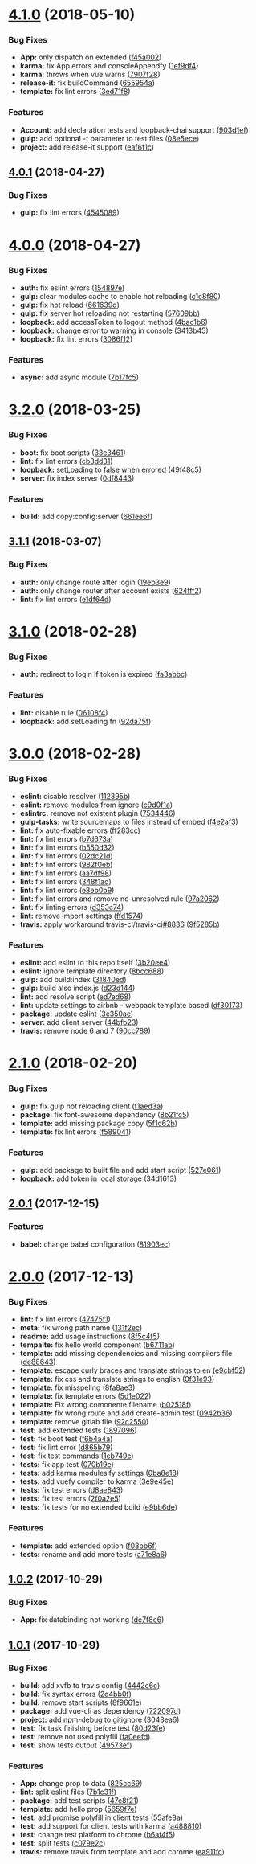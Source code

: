 <a name="4.1.0"></a>
# [4.1.0](https://github.com/InCuca/vue-loopback/compare/4.0.1...4.1.0) (2018-05-10)


### Bug Fixes

* **App:** only dispatch on extended ([f45a002](https://github.com/InCuca/vue-loopback/commit/f45a002))
* **karma:** fix App errors and consoleAppendfy ([1ef9df4](https://github.com/InCuca/vue-loopback/commit/1ef9df4))
* **karma:** throws when vue warns ([7907f28](https://github.com/InCuca/vue-loopback/commit/7907f28))
* **release-it:** fix buildCommand ([655954a](https://github.com/InCuca/vue-loopback/commit/655954a))
* **template:** fix lint errors ([3ed71f8](https://github.com/InCuca/vue-loopback/commit/3ed71f8))


### Features

* **Account:** add declaration tests and loopback-chai support ([903d1ef](https://github.com/InCuca/vue-loopback/commit/903d1ef))
* **gulp:** add optional -t parameter to test files ([08e5ece](https://github.com/InCuca/vue-loopback/commit/08e5ece))
* **project:** add release-it support ([eaf6f1c](https://github.com/InCuca/vue-loopback/commit/eaf6f1c))



<a name="4.0.1"></a>
## [4.0.1](https://github.com/InCuca/vue-loopback/compare/4.0.0...4.0.1) (2018-04-27)


### Bug Fixes

* **gulp:** fix lint errors ([4545089](https://github.com/InCuca/vue-loopback/commit/4545089))



<a name="4.0.0"></a>
# [4.0.0](https://github.com/InCuca/vue-loopback/compare/3.2.0...4.0.0) (2018-04-27)


### Bug Fixes

* **auth:** fix eslint errors ([154897e](https://github.com/InCuca/vue-loopback/commit/154897e))
* **gulp:** clear modules cache to enable hot reloading ([c1c8f80](https://github.com/InCuca/vue-loopback/commit/c1c8f80))
* **gulp:** fix hot reload ([661639d](https://github.com/InCuca/vue-loopback/commit/661639d))
* **gulp:** fix server hot reloading not restarting ([57609bb](https://github.com/InCuca/vue-loopback/commit/57609bb))
* **loopback:** add accessToken to logout method ([4bac1b6](https://github.com/InCuca/vue-loopback/commit/4bac1b6))
* **loopback:** change error to warning in console ([3413b45](https://github.com/InCuca/vue-loopback/commit/3413b45))
* **loopback:** fix lint errors ([3086f12](https://github.com/InCuca/vue-loopback/commit/3086f12))


### Features

* **async:** add async module ([7b17fc5](https://github.com/InCuca/vue-loopback/commit/7b17fc5))



<a name="3.2.0"></a>
# [3.2.0](https://github.com/InCuca/vue-loopback/compare/3.1.1...3.2.0) (2018-03-25)


### Bug Fixes

* **boot:** fix boot scripts ([33e3461](https://github.com/InCuca/vue-loopback/commit/33e3461))
* **lint:** fix lint errors ([cb3dd31](https://github.com/InCuca/vue-loopback/commit/cb3dd31))
* **loopback:** setLoading to false when errored ([49f48c5](https://github.com/InCuca/vue-loopback/commit/49f48c5))
* **server:** fix index server ([0df8443](https://github.com/InCuca/vue-loopback/commit/0df8443))


### Features

* **build:** add copy:config:server ([661ee6f](https://github.com/InCuca/vue-loopback/commit/661ee6f))



<a name="3.1.1"></a>
## [3.1.1](https://github.com/InCuca/vue-loopback/compare/3.1.0...3.1.1) (2018-03-07)


### Bug Fixes

* **auth:**  only change route after login ([19eb3e9](https://github.com/InCuca/vue-loopback/commit/19eb3e9))
* **auth:** only change router after account exists ([624fff2](https://github.com/InCuca/vue-loopback/commit/624fff2))
* **lint:** fix lint errors ([e1df64d](https://github.com/InCuca/vue-loopback/commit/e1df64d))



<a name="3.1.0"></a>
# [3.1.0](https://github.com/InCuca/vue-loopback/compare/3.0.0...3.1.0) (2018-02-28)


### Bug Fixes

* **auth:** redirect to login if token is expired ([fa3abbc](https://github.com/InCuca/vue-loopback/commit/fa3abbc))


### Features

* **lint:** disable rule ([06108f4](https://github.com/InCuca/vue-loopback/commit/06108f4))
* **loopback:** add setLoading fn ([92da75f](https://github.com/InCuca/vue-loopback/commit/92da75f))



<a name="3.0.0"></a>
# [3.0.0](https://github.com/InCuca/vue-loopback/compare/2.1.0...3.0.0) (2018-02-28)


### Bug Fixes

* **eslint:** disable resolver ([112395b](https://github.com/InCuca/vue-loopback/commit/112395b))
* **eslint:** remove modules from ignore ([c9d0f1a](https://github.com/InCuca/vue-loopback/commit/c9d0f1a))
* **eslintrc:** remove not existent plugin ([7534446](https://github.com/InCuca/vue-loopback/commit/7534446))
* **gulp-tasks:** write sourcemaps to files instead of embed ([f4e2af3](https://github.com/InCuca/vue-loopback/commit/f4e2af3))
* **lint:** fix auto-fixable errors ([ff283cc](https://github.com/InCuca/vue-loopback/commit/ff283cc))
* **lint:** fix lint errors ([b7d673a](https://github.com/InCuca/vue-loopback/commit/b7d673a))
* **lint:** fix lint errors ([b550d32](https://github.com/InCuca/vue-loopback/commit/b550d32))
* **lint:** fix lint errors ([02dc21d](https://github.com/InCuca/vue-loopback/commit/02dc21d))
* **lint:** fix lint errors ([982f0eb](https://github.com/InCuca/vue-loopback/commit/982f0eb))
* **lint:** fix lint errors ([aa7df98](https://github.com/InCuca/vue-loopback/commit/aa7df98))
* **lint:** fix lint errors ([348f1ad](https://github.com/InCuca/vue-loopback/commit/348f1ad))
* **lint:** fix lint errors ([e8eb0b9](https://github.com/InCuca/vue-loopback/commit/e8eb0b9))
* **lint:** fix lint errors and remove no-unresolved rule ([97a2062](https://github.com/InCuca/vue-loopback/commit/97a2062))
* **lint:** fix linting errors ([d353c74](https://github.com/InCuca/vue-loopback/commit/d353c74))
* **lint:** remove import settings ([ffd1574](https://github.com/InCuca/vue-loopback/commit/ffd1574))
* **travis:** apply workaround travis-ci/travis-ci[#8836](https://github.com/InCuca/vue-loopback/issues/8836) ([9f5285b](https://github.com/InCuca/vue-loopback/commit/9f5285b))


### Features

* **eslint:** add eslint to this repo itself ([3b20ee4](https://github.com/InCuca/vue-loopback/commit/3b20ee4))
* **eslint:** ignore template directory ([8bcc688](https://github.com/InCuca/vue-loopback/commit/8bcc688))
* **gulp:** add build:index ([31840ed](https://github.com/InCuca/vue-loopback/commit/31840ed))
* **gulp:** build also index.js ([d23d144](https://github.com/InCuca/vue-loopback/commit/d23d144))
* **lint:** add resolve script ([ed7ed68](https://github.com/InCuca/vue-loopback/commit/ed7ed68))
* **lint:** update settings to airbnb - webpack template based ([df30173](https://github.com/InCuca/vue-loopback/commit/df30173))
* **package:** update eslint ([3e350ae](https://github.com/InCuca/vue-loopback/commit/3e350ae))
* **server:** add client server ([44bfb23](https://github.com/InCuca/vue-loopback/commit/44bfb23))
* **travis:** remove node 6 and 7 ([90cc789](https://github.com/InCuca/vue-loopback/commit/90cc789))



<a name="2.1.0"></a>
# [2.1.0](https://github.com/InCuca/vue-loopback/compare/2.0.1...2.1.0) (2018-02-20)


### Bug Fixes

* **gulp:** fix gulp not reloading client ([f1aed3a](https://github.com/InCuca/vue-loopback/commit/f1aed3a))
* **package:** fix font-awesome dependency ([8b21fc5](https://github.com/InCuca/vue-loopback/commit/8b21fc5))
* **template:** add missing package copy ([5f1c62b](https://github.com/InCuca/vue-loopback/commit/5f1c62b))
* **template:** fix lint errors ([f589041](https://github.com/InCuca/vue-loopback/commit/f589041))


### Features

* **gulp:** add package to built file and add start script ([527e061](https://github.com/InCuca/vue-loopback/commit/527e061))
* **loopback:** add token in local storage ([34d1613](https://github.com/InCuca/vue-loopback/commit/34d1613))



<a name="2.0.1"></a>
## [2.0.1](https://github.com/InCuca/vue-loopback/compare/2.0.0...2.0.1) (2017-12-15)


### Features

* **babel:** change babel configuration ([81903ec](https://github.com/InCuca/vue-loopback/commit/81903ec))



<a name="2.0.0"></a>
# [2.0.0](https://github.com/InCuca/vue-loopback/compare/1.0.2...2.0.0) (2017-12-13)


### Bug Fixes

* **lint:** fix lint errors ([47475f1](https://github.com/InCuca/vue-loopback/commit/47475f1))
* **meta:** fix wrong path name ([131f2ec](https://github.com/InCuca/vue-loopback/commit/131f2ec))
* **readme:** add usage instructions ([8f5c4f5](https://github.com/InCuca/vue-loopback/commit/8f5c4f5))
* **tempalte:** fix hello world component ([b6711ab](https://github.com/InCuca/vue-loopback/commit/b6711ab))
* **template:** add missing dependencies and missing compilers file ([de88643](https://github.com/InCuca/vue-loopback/commit/de88643))
* **template:** escape curly braces and translate strings to en ([e9cbf52](https://github.com/InCuca/vue-loopback/commit/e9cbf52))
* **template:** fix css and translate strings to english ([0f31e93](https://github.com/InCuca/vue-loopback/commit/0f31e93))
* **template:** fix misspeling ([8fa8ae3](https://github.com/InCuca/vue-loopback/commit/8fa8ae3))
* **template:** fix template errors ([5d1e022](https://github.com/InCuca/vue-loopback/commit/5d1e022))
* **template:** Fix wrong comonente filename ([b02518f](https://github.com/InCuca/vue-loopback/commit/b02518f))
* **template:** fix wrong route and add create-admin test ([0942b36](https://github.com/InCuca/vue-loopback/commit/0942b36))
* **template:** remove gitlab file ([92c2550](https://github.com/InCuca/vue-loopback/commit/92c2550))
* **test:** add extended tests ([1897096](https://github.com/InCuca/vue-loopback/commit/1897096))
* **test:** fix boot test ([f6b4a4a](https://github.com/InCuca/vue-loopback/commit/f6b4a4a))
* **test:** fix lint error ([d865b79](https://github.com/InCuca/vue-loopback/commit/d865b79))
* **test:** fix test commands ([1eb749c](https://github.com/InCuca/vue-loopback/commit/1eb749c))
* **tests:**  fix app test ([070b19e](https://github.com/InCuca/vue-loopback/commit/070b19e))
* **tests:** add karma modulesify settings ([0ba8e18](https://github.com/InCuca/vue-loopback/commit/0ba8e18))
* **tests:** add vuefy compiler to karma ([3e9e45e](https://github.com/InCuca/vue-loopback/commit/3e9e45e))
* **tests:** fix test errors ([d8ae843](https://github.com/InCuca/vue-loopback/commit/d8ae843))
* **tests:** fix test errors ([2f0a2e5](https://github.com/InCuca/vue-loopback/commit/2f0a2e5))
* **tests:** fix tests for no extended build ([e9bb6de](https://github.com/InCuca/vue-loopback/commit/e9bb6de))


### Features

* **template:** add extended option ([f08bb6f](https://github.com/InCuca/vue-loopback/commit/f08bb6f))
* **tests:** rename and add more tests ([a71e8a6](https://github.com/InCuca/vue-loopback/commit/a71e8a6))



<a name="1.0.2"></a>
## [1.0.2](https://github.com/InCuca/vue-loopback/compare/1.0.1...1.0.2) (2017-10-29)


### Bug Fixes

* **App:** fix databinding not working ([de7f8e6](https://github.com/InCuca/vue-loopback/commit/de7f8e6))



<a name="1.0.1"></a>
## [1.0.1](https://github.com/InCuca/vue-loopback/compare/722097d...1.0.1) (2017-10-29)


### Bug Fixes

* **build:** add xvfb to travis config ([4442c6c](https://github.com/InCuca/vue-loopback/commit/4442c6c))
* **build:** fix syntax errors ([2d4bb0f](https://github.com/InCuca/vue-loopback/commit/2d4bb0f))
* **build:** remove start scripts ([8f9661e](https://github.com/InCuca/vue-loopback/commit/8f9661e))
* **package:** add vue-cli as dependency ([722097d](https://github.com/InCuca/vue-loopback/commit/722097d))
* **project:** add npm-debug to gitignore ([3043ea6](https://github.com/InCuca/vue-loopback/commit/3043ea6))
* **test:** fix task finishing before test ([80d23fe](https://github.com/InCuca/vue-loopback/commit/80d23fe))
* **test:** remove not used polyfill ([fa0eefd](https://github.com/InCuca/vue-loopback/commit/fa0eefd))
* **test:** show tests output ([49573ef](https://github.com/InCuca/vue-loopback/commit/49573ef))


### Features

* **App:** change prop to data ([825cc69](https://github.com/InCuca/vue-loopback/commit/825cc69))
* **lint:** split eslint files ([7b1c31f](https://github.com/InCuca/vue-loopback/commit/7b1c31f))
* **package:** add test scripts ([47c8f21](https://github.com/InCuca/vue-loopback/commit/47c8f21))
* **template:** add hello prop ([5659f7e](https://github.com/InCuca/vue-loopback/commit/5659f7e))
* **test:** add promise polyfill in client tests ([55afe8a](https://github.com/InCuca/vue-loopback/commit/55afe8a))
* **test:** add support for client tests with karma ([a488810](https://github.com/InCuca/vue-loopback/commit/a488810))
* **test:** change test platform to chrome ([b6af4f5](https://github.com/InCuca/vue-loopback/commit/b6af4f5))
* **test:** split tests ([c079e2c](https://github.com/InCuca/vue-loopback/commit/c079e2c))
* **travis:** remove travis from template and add chrome ([ea911fc](https://github.com/InCuca/vue-loopback/commit/ea911fc))



